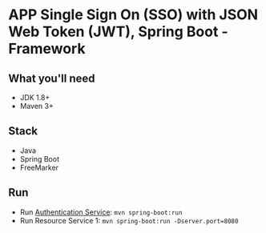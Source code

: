 # APP Single Sign On (SSO) with JSON Web Token (JWT), Spring Boot - Framework

## What you'll need
- JDK 1.8+
- Maven 3+

## Stack
- Java
- Spring Boot
- FreeMarker

## Run
- Run [Authentication Service](sso-jwt-auth): `mvn spring-boot:run`
- Run Resource Service 1: `mvn spring-boot:run -Dserver.port=8080`
